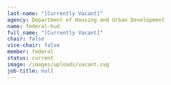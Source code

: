 ```yaml
---
last-name: "[Currently Vacant]"
agency: Department of Housing and Urban Development
name: federal-hud
full_name: "[Currently Vacant]"
chair: false
vice-chair: false
member: federal
status: current
image: /images/uploads/vacant.svg
job-title: null
---
```

